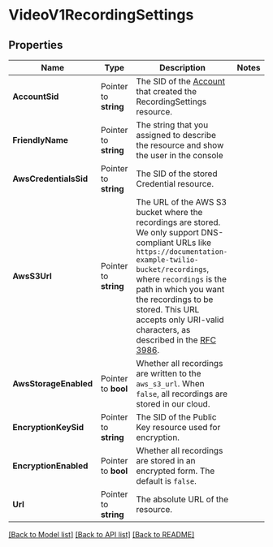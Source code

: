 # VideoV1RecordingSettings

## Properties

Name | Type | Description | Notes
------------ | ------------- | ------------- | -------------
**AccountSid** | Pointer to **string** | The SID of the [Account](https://www.twilio.com/docs/iam/api/account) that created the RecordingSettings resource. |
**FriendlyName** | Pointer to **string** | The string that you assigned to describe the resource and show the user in the console |
**AwsCredentialsSid** | Pointer to **string** | The SID of the stored Credential resource. |
**AwsS3Url** | Pointer to **string** | The URL of the AWS S3 bucket where the recordings are stored. We only support DNS-compliant URLs like `https://documentation-example-twilio-bucket/recordings`, where `recordings` is the path in which you want the recordings to be stored. This URL accepts only URI-valid characters, as described in the [RFC 3986](https://tools.ietf.org/html/rfc3986#section-2). |
**AwsStorageEnabled** | Pointer to **bool** | Whether all recordings are written to the `aws_s3_url`. When `false`, all recordings are stored in our cloud. |
**EncryptionKeySid** | Pointer to **string** | The SID of the Public Key resource used for encryption. |
**EncryptionEnabled** | Pointer to **bool** | Whether all recordings are stored in an encrypted form. The default is `false`. |
**Url** | Pointer to **string** | The absolute URL of the resource. |

[[Back to Model list]](../README.md#documentation-for-models) [[Back to API list]](../README.md#documentation-for-api-endpoints) [[Back to README]](../README.md)


